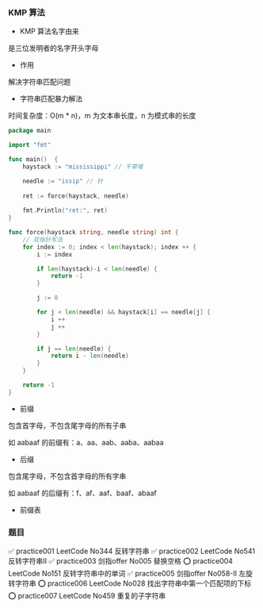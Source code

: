 ### KMP 算法

* KMP 算法名字由来

是三位发明者的名字开头字母


* 作用

解决字符串匹配问题


* 字符串匹配暴力解法

时间复杂度：O(m * n)，m 为文本串长度，n 为模式串的长度

```go
package main

import "fmt"

func main()  {
    haystack := "mississippi" // 干草堆

    needle := "issip" // 针
    
    ret := force(haystack, needle)
    
    fmt.Println("ret:", ret)
}

func force(haystack string, needle string) int {
    // 双指针写法
	for index := 0; index < len(haystack); index ++ {
		i := index

		if len(haystack)-i < len(needle) {
			return -1
		}

		j := 0

		for j < len(needle) && haystack[i] == needle[j] {
			i ++
			j ++
		}

		if j == len(needle) {
			return i - len(needle)
		}
	}

	return -1
}
```


* 前缀

包含首字母，不包含尾字母的所有子串

如 aabaaf 的前缀有：a、aa、aab、aaba、aabaa


* 后缀

包含尾字母，不包含首字母的所有字串

如 aabaaf 的后缀有：f、af、aaf、baaf、abaaf


* 前缀表



### 题目

✅ practice001 LeetCode No344 反转字符串
✅️ practice002 LeetCode No541 反转字符串Ⅱ
✅️ practice003 剑指offer No005 替换空格
⭕️ practice004 LeetCode No151 反转字符串中的单词
✅️ practice005 剑指offer No058-Ⅱ 左旋转字符串
⭕️ practice006 LeetCode No028 找出字符串中第一个匹配项的下标
⭕️ practice007 LeetCode No459 重复的子字符串
